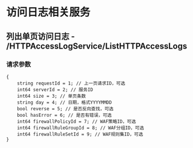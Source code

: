 # 访问日志相关服务

## 列出单页访问日志 - /HTTPAccessLogService/ListHTTPAccessLogs
### 请求参数
~~~
{
	string requestId = 1; // 上一页请求ID，可选
	int64 serverId = 2; // 服务ID
	int64 size = 3; // 单页条数
	string day = 4; // 日期，格式YYYYMMDD
	bool reverse = 5; // 是否反向查找，可选
	bool hasError = 6; // 是否有错误，可选
	int64 firewallPolicyId = 7; // WAF策略ID，可选
	int64 firewallRuleGroupId = 8; // WAF分组ID，可选
	int64 firewallRuleSetId = 9; // WAF规则集ID，可选
}
~~~